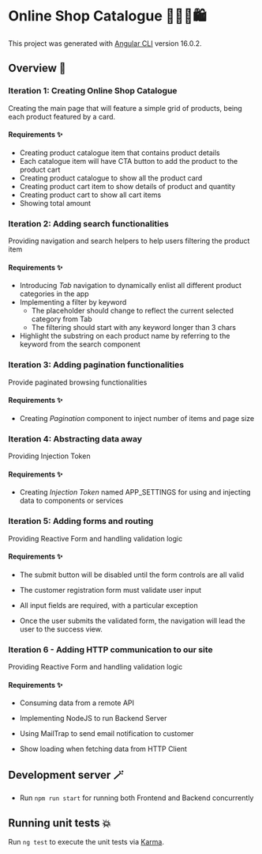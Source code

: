 # Online Shop Catalogue 👩🏼‍💻🛍

This project was generated with [Angular CLI](https://github.com/angular/angular-cli) version 16.0.2.

## Overview 🎉

### Iteration 1: Creating Online Shop Catalogue

Creating the main page that will feature a simple grid of products, being each product featured by a card.

#### Requirements ✨

- Creating product catalogue item that contains product details
- Each catalogue item will have CTA button to add the product to the product cart
- Creating product catalogue to show all the product card
- Creating product cart item to show details of product and quantity
- Creating product cart to show all cart items
- Showing total amount

### Iteration 2: Adding search functionalities

Providing navigation and search helpers to help users filtering the product item

#### Requirements ✨

- Introducing _Tab_ navigation to dynamically enlist all different product categories in the app
- Implementing a filter by keyword
  - The placeholder should change to reflect the current selected category from Tab
  - The filtering should start with any keyword longer than 3 chars
- Highlight the substring on each product name by referring to the keyword from the search component

### Iteration 3: Adding pagination functionalities

Provide paginated browsing functionalities

#### Requirements ✨

- Creating _Pagination_ component to inject number of items and page size

### Iteration 4: Abstracting data away

Providing Injection Token

#### Requirements ✨

- Creating _Injection Token_ named APP_SETTINGS for using and injecting data to components or services

### Iteration 5: Adding forms and routing

Providing Reactive Form and handling validation logic

#### Requirements ✨

- The submit button will be disabled until the form controls are all valid

- The customer registration form must validate user input

- All input fields are required, with a particular exception

- Once the user submits the validated form, the navigation will lead the user to the success view.

### Iteration 6 - Adding HTTP communication to our site

Providing Reactive Form and handling validation logic

#### Requirements ✨

- Consuming data from a remote API

- Implementing NodeJS to run Backend Server

- Using MailTrap to send email notification to customer

- Show loading when fetching data from HTTP Client

## Development server 🪄

- Run `npm run start` for running both Frontend and Backend concurrently

## Running unit tests 💥

Run `ng test` to execute the unit tests via [Karma](https://karma-runner.github.io).
